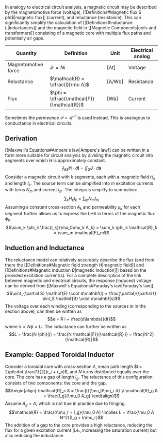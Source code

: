 In analogy to electrical circuit analysis, a magnetic circuit may be described by the magnetomotive force (voltage), [[Definitions#Magnetic flux $ phi$|magnetic flux]]
(current), and reluctance (resistance). This can significantly simplify the calculation of [[Definitions#Inductance $L$|inductances]] and the magnetic field in [[Magnetic Components|coils and transformers]] consisting of a magnetic core with multiple flux paths and potentially air gaps.

| Quantity            | Definition                                  | Unit    | Electrical analog |
| ------------------- | ------------------------------------------- | ------- | ----------------- |
| Magnetomotive force | $\mathcal{F} = N i$                         | \[At]   | Voltage           |
| Reluctance          | $\mathcal{R} = \dfrac{l}{\mu A}$          | \[A/Wb] | Resistance        |
| Flux                | $\phi = \dfrac{\mathcal{F}}{\mathcal{R}}$ | \[Wb]   | Current           |
Sometimes the _permeance_ $\mathcal{P} = \mathcal{R}^{-1}$ is used instead. This is analogous to conductance in electrical circuits.
## Derivation
[[Maxwell's Equations#Ampere's law|Ampere's law]] can be written in a form more suitable for circuit analysis by dividing the magnetic circuit into segments over which $H$ is approximately constant.
$$\oint_{\partial S} \mathbf{H} \cdot d\mathbf{l} = \iint_S \mathbf{J} \cdot d\mathbf{s}$$
Consider a magnetic circuit with $k$ segments, each with a magnetic field $H_k$ and length $l_k$. The source term can be simplified into $m$ excitation currents with turns $N_m$ and current $I_m$. The integrals simplify to summation:
$$\sum_k H_k l_k = \sum_m N_m I_m$$
Assuming a constant cross-section $A_k$ and permeability $\mu_k$ for each segment further allows us to express the LHS in terms of the magnetic flux $\phi_k$.
$$\sum_k \phi_k \frac{l_k}{\mu_0\mu_k A_k} = \sum_k \phi_k \mathcal{R}_k = \sum_m \mathcal{F}_m$$
## Induction and Inductance
The reluctance model can relatively accurately describe the flux (and from there the [[Definitions#Magnetic field strength $H$|magnetic field]] and [[Definitions#Magnetic induction $B$|magnetic induction]]) based on the provided excitation current(s). For a complete description of the link between magnetic and electrical circuits, the response (induced) voltage can be derived from [[Maxwell's Equations#Faraday's law|Faraday's law]].
$$\oint_{\partial S} \mathbf{E} \cdot d\mathbf{l} = \frac{\partial}{\partial t} \iint_S \mathbf{B} \cdot d\mathbf{s}$$
The voltage over each winding (corresponding to the sources $m$ in the section above), can then be written as
$$e = R i + \frac{d\lambda}{dt}$$
where $\lambda = N \phi = L i$. The inductance can further be written as
$$L = \frac{N \phi}{i} = \frac{N \mathcal{F}}{\mathcal{R} i} = \frac{N^2}{\mathcal{R}}$$
## Example: Gapped Toroidal Inductor
Consider a toroidal core with cross-section $A$, mean path length $l = 2\pi\cdot \frac{1}{2}(r_i + r_o)$, and $N$ turns distributed equally over the core. The core has a gap of length $l_g$.
The reluctance of this configuration consists of two components: the core and the gap.
$$\begin{align}
	\mathcal{R}_c & = \frac{l}{\mu_0\mu_r A} \\
	\mathcal{R}_g & = \frac{l_g}{\mu_0 A_g}
\end{align}$$
Assume $A_g = A$, which is not true in practice due to fringing.
$$\mathcal{R} = \frac{l/\mu_r + l_g}{\mu_0 A} \implies L = \frac{\mu_0 A N^2}{l_g + l/\mu_r}$$
The addition of a gap to the core provides a high reluctance, reducing the flux for a given excitation current (i.e., increasing the saturation current) but also reducing the inductance.